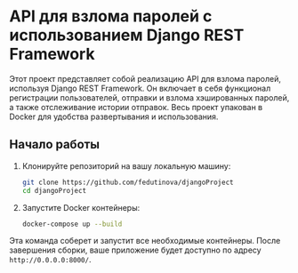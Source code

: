 # API для взлома паролей с использованием Django REST Framework
Этот проект представляет собой реализацию API для взлома паролей, используя Django REST Framework. Он включает в себя функционал регистрации пользователей, отправки и взлома хэшированных паролей, а также отслеживание истории отправок. Весь проект упакован в Docker для удобства развертывания и использования.

## Начало работы

1. Клонируйте репозиторий на вашу локальную машину:
   ```sh
   git clone https://github.com/fedutinova/djangoProject
   cd djangoProject
   ```

2. Запустите Docker контейнеры:
   ```sh
   docker-compose up --build
   ```

Эта команда соберет и запустит все необходимые контейнеры. После завершения сборки, ваше приложение будет доступно по адресу `http://0.0.0.0:8000/`.

